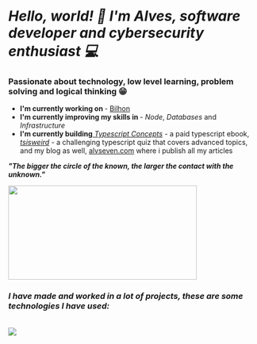 # *Hello, world! 👋 I'm Alves, software developer and cybersecurity enthusiast 💻*

### Passionate about technology, low level learning, problem solving and logical thinking 😁

<div>
<ul align="left">
    <li> <b>I'm currently working on </b> - <a href="https://www.linkedin.com/company/bilhon/">Bilhon</a> </li>
    <li> <b>I'm currently improving my skills in </b> - <i>Node</i>, <i>Databases</i> and <i>Infrastructure</i></li>
    <li><b>I'm currently building</b><a href="https://aprendatypescript.com"> <i>Typescript Concepts</i></a> - a paid typescript ebook, <a href="https://www.tsisweird.com/"><i>tsisweird</i></a> - a challenging typescript quiz that covers advanced topics, and my blog as well, <a href="https://alvseven.com">alvseven.com</a> where i publish all my articles</li>
</ul>

</div>

<p><i><b>"The bigger the circle of the known, the larger the contact with the unknown."</i></b></p>
    
  <img width="380em" height="190em" src="https://github-readme-stats.vercel.app/api/top-langs/?username=alvseven&layout=compact&count_private=true&theme=tokyonight" />

### *I have made and worked in a lot of projects, these are some technologies I have used:*

<div style="display: inline_block">
<br/>
    <img src="https://skillicons.dev/icons?i=html,css,javascript,jquery,ts,react,nextjs,redux,styledcomponents,tailwind,sass,figma,vercel,nodejs,express,prisma,jest,py,django,postgres,mongodb,redis,vite,git,gitlab,bitbucket,githubactions,bash,docker,heroku,linux,aws,gcp,firebase" />
</div><br/>

